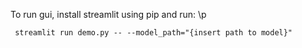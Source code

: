 To run gui, install streamlit using pip and run: \p


` streamlit run demo.py -- --model_path="{insert path to model}"`


